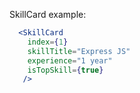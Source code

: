 SkillCard example:
```jsx
  <SkillCard
    index={1}
    skillTitle="Express JS"
    experience="1 year"
    isTopSkill={true}
   />
```
